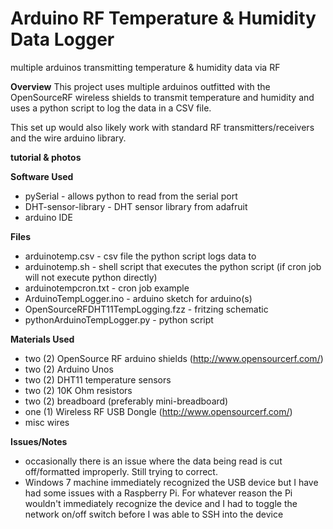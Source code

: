 Arduino RF Temperature & Humidity Data Logger
==============
multiple arduinos transmitting temperature & humidity data via RF 

**Overview** 
This project uses multiple arduinos outfitted with the OpenSourceRF wireless shields to transmit temperature and humidity and uses a python script to log the data in a CSV file. 

This set up would also likely work with standard RF transmitters/receivers and the wire arduino library. 

**tutorial & photos**

**Software Used**
- pySerial - allows python to read from the serial port
- DHT-sensor-library - DHT sensor library from adafruit
- arduino IDE

**Files**
- arduinotemp.csv - csv file the python script logs data to
- arduinotemp.sh - shell script that executes the python script (if cron job will not execute python directly)
- arduinotempcron.txt - cron job example
- ArduinoTempLogger.ino - arduino sketch for arduino(s)
- OpenSourceRFDHT11TempLogging.fzz - fritzing schematic
- pythonArduinoTempLogger.py - python script

**Materials Used**
- two (2) OpenSource RF arduino shields (http://www.opensourcerf.com/)
- two (2) Arduino Unos
- two (2) DHT11 temperature sensors 
- two (2) 10K Ohm resistors
- two (2) breadboard (preferably mini-breadboard)
- one (1) Wireless RF USB Dongle (http://www.opensourcerf.com/)
- misc wires

**Issues/Notes**
- occasionally there is an issue where the data being read is cut off/formatted improperly. Still trying to correct.
- Windows 7 machine immediately recognized the USB device but I have had some issues with a Raspberry Pi. For whatever reason the Pi wouldn't immediately recognize the device and I had to toggle the network on/off switch before I was able to SSH into the device